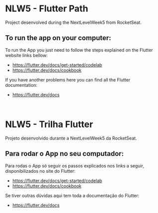 # NLW5 - Flutter Path

Project desenvolved during the NextLevelWeek5 from RocketSeat.

## To run the app on your computer:

To run the App you just need to follow the steps explained on the Flutter website links bellow:

- https://flutter.dev/docs/get-started/codelab
- https://flutter.dev/docs/cookbook

If you have another problems here you can find all the Flutter documentation:

- https://flutter.dev/docs

<br />

# NLW5 - Trilha Flutter

Projeto desenvolvido durante a NextLevelWeek5 da RocketSeat.

## Para rodar o App no seu computador:

Para rodas o App só seguir os passos explicados nos links a seguir, disponibilizados no site do Flutter:

- https://flutter.dev/docs/get-started/codelab
- https://flutter.dev/docs/cookbook

Se tiver outras dúvidas aqui tem toda a documentação do Flutter:

- https://flutter.dev/docs